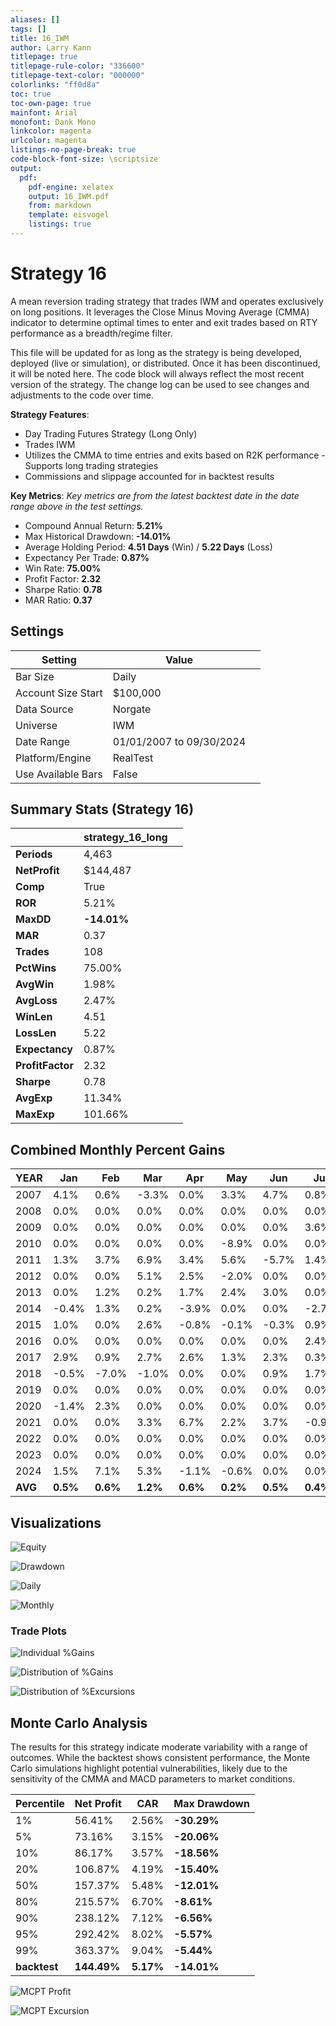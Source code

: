 ```yaml
---
aliases: []
tags: []
title: 16_IWM
author: Larry Kann
titlepage: true
titlepage-rule-color: "336600"
titlepage-text-color: "000000"
colorlinks: "ff0d8a"
toc: true
toc-own-page: true
mainfont: Arial
monofont: Dank Mono
linkcolor: magenta
urlcolor: magenta
listings-no-page-break: true
code-block-font-size: \scriptsize
output:
  pdf:
    pdf-engine: xelatex
    output: 16_IWM.pdf
    from: markdown
    template: eisvogel
    listings: true
---
```

# Strategy 16 

A mean reversion trading strategy that trades IWM and operates exclusively on long positions. It leverages the Close Minus Moving Average (CMMA) indicator to determine optimal times to enter and exit trades based on RTY performance as a breadth/regime filter. 

This file will be updated for as long as the strategy is being developed, deployed (live or simulation), or distributed. Once it has been discontinued, it will be noted here. The code block will always reflect the most recent version of the strategy. The change log can be used to see changes and adjustments to the code over time. 

**Strategy Features**: 

- Day Trading Futures Strategy (Long Only) 
- Trades IWM 
- Utilizes the CMMA to time entries and exits based on R2K performance - Supports long trading strategies
- Commissions and slippage accounted for in backtest results 

**Key Metrics**: _Key metrics are from the latest backtest date in the date range above in the test settings._ 

- Compound Annual Return: **5.21%** 
- Max Historical Drawdown: **-14.01%** 
- Average Holding Period: **4.51 Days** (Win) / **5.22 Days** (Loss) 
- Expectancy Per Trade: **0.87%** 
- Win Rate: **75.00%** 
- Profit Factor: **2.32** 
- Sharpe Ratio: **0.78** 
- MAR Ratio: **0.37** 

## Settings 

| Setting            | Value                    |     |
| ------------------ | ------------------------ | --- |
| Bar Size           | Daily                    |     |
| Account Size Start | $100,000                 |     |
| Data Source        | Norgate                  |     |
| Universe           | IWM                      |     |
| Date Range         | 01/01/2007 to 09/30/2024 |     |
| Platform/Engine    | RealTest                 |     |
| Use Available Bars | False                    |     |


## Summary Stats (Strategy 16) 

|                  | strategy_16_long |     |
| ---------------- | ---------------- | --- |
| **Periods**      | 4,463            |     |
| **NetProfit**    | $144,487         |     |
| **Comp**         | True             |     |
| **ROR**          | 5.21%            |     |
| **MaxDD**        | **-14.01%**      |     |
| **MAR**          | 0.37             |     |
| **Trades**       | 108              |     |
| **PctWins**      | 75.00%           |     |
| **AvgWin**       | 1.98%            |     |
| **AvgLoss**      | 2.47%            |     |
| **WinLen**       | 4.51             |     |
| **LossLen**      | 5.22             |     |
| **Expectancy**   | 0.87%            |     |
| **ProfitFactor** | 2.32             |     |
| **Sharpe**       | 0.78             |     |
| **AvgExp**       | 11.34%           |     |
| **MaxExp**       | 101.66%          |     |

## Combined Monthly Percent Gains

| YEAR | Jan | Feb | Mar | Apr | May | Jun | Jul | Aug | Sep | Oct | Nov | Dec | **TOTAL** | MaxDD | 
| ---- | ------ | ------ | ------ | ------ | ------- | ---- | ----- | ------ | ------ | ------ | ------ | ------ | -------- | ------ | 
| 2007 | 4.1% | 0.6% | -3.3% | 0.0% | 3.3% | 4.7% | 0.8% | 0.0% | 0.0% | 0.0% | 0.0% | 0.0% | **10.4%** | -4.7% | 
| 2008 | 0.0% | 0.0% | 0.0% | 0.0% | 0.0% | 0.0% | 0.0% | 0.0% | 0.0% | 0.0% | 0.0% | 0.0% | **0.0%** | -0.0% | 
| 2009 | 0.0% | 0.0% | 0.0% | 0.0% | 0.0% | 0.0% | 3.6% | 0.0% | 0.0% | 5.0% | 10.1% | 3.2% | **23.6%** | -2.9% | 
| 2010 | 0.0% | 0.0% | 0.0% | 0.0% | -8.9% | 0.0% | 0.0% | -3.9% | 0.0% | 0.0% | 1.7% | 0.0% | **-10.9%** | -14.0% | 
| 2011 | 1.3% | 3.7% | 6.9% | 3.4% | 5.6% | -5.7% | 1.4% | 0.0% | 0.0% | 0.0% | 0.0% | 0.0% | **17.2%** | -5.7% | 
| 2012 | 0.0% | 0.0% | 5.1% | 2.5% | -2.0% | 0.0% | 0.0% | 0.0% | 0.0% | -0.0% | -0.6% | 0.0% | **5.0%** | -3.2% | 
| 2013 | 0.0% | 1.2% | 0.2% | 1.7% | 2.4% | 3.0% | 0.0% | -3.6% | 4.2% | -0.3% | 2.8% | 2.7% | **14.9%** | -4.0% | 
| 2014 | -0.4% | 1.3% | 0.2% | -3.9% | 0.0% | 0.0% | -2.7% | 0.0% | 0.0% | 0.0% | 0.0% | 0.4% | **-5.1%** | -9.2% | 
| 2015 | 1.0% | 0.0% | 2.6% | -0.8% | -0.1% | -0.3% | 0.9% | 0.0% | 0.0% | 0.0% | 0.0% | 0.0% | **3.4%** | -4.2% | 
| 2016 | 0.0% | 0.0% | 0.0% | 0.0% | 0.0% | 0.0% | 2.4% | 0.9% | 4.6% | -3.2% | -2.7% | 0.0% | **1.7%** | -6.1% | 
| 2017 | 2.9% | 0.9% | 2.7% | 2.6% | 1.3% | 2.3% | 0.3% | -3.0% | 0.0% | 0.3% | 0.6% | 1.7% | **13.4%** | -5.5% | 
| 2018 | -0.5% | -7.0% | -1.0% | 0.0% | 0.0% | 0.9% | 1.7% | 1.1% | -0.5% | -1.4% | 0.0% | 0.0% | **-6.7%** | -9.9% | 
| 2019 | 0.0% | 0.0% | 0.0% | 0.0% | 0.0% | 0.0% | 0.0% | 0.0% | 0.0% | 0.0% | 0.0% | 0.0% | **0.0%** | -0.0% | 
| 2020 | -1.4% | 2.3% | 0.0% | 0.0% | 0.0% | 0.0% | 0.0% | 0.0% | 0.0% | -4.2% | 0.0% | 0.0% | **-3.4%** | -4.7% | 
| 2021 | 0.0% | 0.0% | 3.3% | 6.7% | 2.2% | 3.7% | -0.9% | 0.0% | 0.0% | 0.0% | 0.0% | 0.0% | **15.7%** | -5.4% | 
| 2022 | 0.0% | 0.0% | 0.0% | 0.0% | 0.0% | 0.0% | 0.0% | 0.0% | 0.0% | 0.0% | 0.0% | 0.0% | **0.0%** | -0.0% | 
| 2023 | 0.0% | 0.0% | 0.0% | 0.0% | 0.0% | 0.0% | 0.0% | 0.0% | 0.0% | 0.0% | 0.0% | 0.0% | **0.0%** | -0.0% | 
| 2024 | 1.5% | 7.1% | 5.3% | -1.1% | -0.6% | 0.0% | 0.0% | 2.4% | 4.6% | n/a | n/a | n/a | **20.5%** | -3.8% | 
| **AVG** | **0.5%** | **0.6%** | **1.2%** | **0.6%** | **0.2%** | **0.5%** | **0.4%** | **-0.3%** | **0.7%** | **-0.2%** | **0.7%** | **0.5%** | **5.5%** | **-4.6%** | 

## Visualizations 

![Equity](images/graph2.png) 

![Drawdown](images/graph3.png)

![Daily](images/graph5.png) 

![Monthly](images/graph7.png) <div style="page-break-after: always;"></div> 
### Trade Plots 

![Individual %Gains](images/plot0.png) 

![Distribution of %Gains](images/plot1.png)

![Distribution of %Excursions](images/plot2.png) 
## Monte Carlo Analysis 

The results for this strategy indicate moderate variability with a range of outcomes. While the backtest shows consistent performance, the Monte Carlo simulations highlight potential vulnerabilities, likely due to the sensitivity of the CMMA and MACD parameters to market conditions. 

| Percentile | Net Profit | CAR | Max Drawdown | 
| ---------- | ---------- | ------ | ------------ | 
| 1% | 56.41% | 2.56% | **-30.29%** | 
| 5% | 73.16% | 3.15% | **-20.06%** | 
| 10% | 86.17% | 3.57% | **-18.56%** | 
| 20% | 106.87% | 4.19% | **-15.40%** | 
| 50% | 157.37% | 5.48% | **-12.01%** | 
| 80% | 215.57% | 6.70% | **-8.61%** | 
| 90% | 238.12% | 7.12% | **-6.56%** | 
| 95% | 292.42% | 8.02% | **-5.57%** | 
| 99% | 363.37% | 9.04% | **-5.44%** | 
| **backtest** | **144.49%** | **5.17%** | **-14.01%** | 

![MCPT Profit](images/plot4.png) 

![MCPT Excursion](images/plot5.png)
